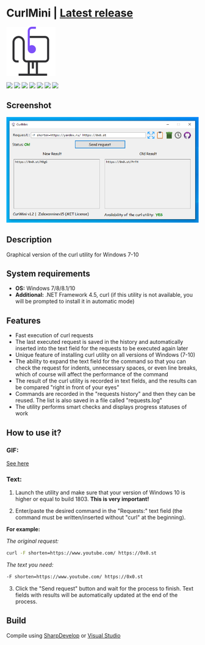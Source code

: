 # CurlMini | [Latest release](https://github.com/Zalexanninev15/CurlMini/releases/latest)

![alt](https://github.com/Zalexanninev15/CurlMini/blob/master/Logo.png?raw=true)

[![](https://img.shields.io/badge/OS-Windows-informational?logo=windows)](https://github.com/Zalexanninev15/CurlMini)
[![](https://img.shields.io/badge/.NET-Framework_4.5-4E2ACD.svg)](https://www.microsoft.com/en-US/download/details.aspx?id=30653)
[![](https://img.shields.io/github/v/release/Zalexanninev15/CurlMini)](https://github.com/Zalexanninev15/CurlMini/releases/latest)
[![](https://img.shields.io/github/downloads/Zalexanninev15/CurlMini/total.svg)](https://github.com/Zalexanninev15/CurlMini/releases)
[![](https://img.shields.io/github/last-commit/Zalexanninev15/CurlMini)](https://github.com/Zalexanninev15/CurlMini/commits/master)
[![](https://img.shields.io/badge/license-MIT-blue.svg)](LICENSE)
[![](https://img.shields.io/badge/donate-Buy_Me_a_Coffee-F94400.svg)](https://zalexanninev15.jimdofree.com/buy-me-a-coffee)

## Screenshot

![alt](https://github.com/Zalexanninev15/CurlMini/blob/master/CurlMini-Screenshot.png)

## Description
Graphical version of the curl utility for Windows 7-10

## System requirements
* **OS:** Windows 7/8/8.1/10
* **Additional:** .NET Framework 4.5, curl (if this utility is not available, you will be prompted to install it in automatic mode)

## Features

* Fast execution of curl requests
* The last executed request is saved in the history and automatically inserted into the text field for the requests to be executed again later
* Unique feature of installing curl utility on all versions of Windows (7-10)
* The ability to expand the text field for the command so that you can check the request for indents, unnecessary spaces, or even line breaks, which of course will affect the performance of the command
* The result of the curl utility is recorded in text fields, and the results can be compared "right in front of your eyes"
* Commands are recorded in the "requests history" and then they can be reused. The list is also saved in a file called "requests.log"
* The utility performs smart checks and displays progress statuses of work

## How to use it?

### GIF: 

[See here](https://github.com/Zalexanninev15/CurlMini/blob/master/CurlMini-Example.gif)

### Text:

1. Launch the utility and make sure that your version of Windows 10 is higher or equal to build 1803. **This is very important!**

2. Enter/paste the desired command in the "Requests:" text field (the command must be written/inserted without "curl" at the beginning). 

**For example:**

*The original request:* 

```bash
curl -F shorten=https://www.youtube.com/ https://0x0.st
```

*The text you need:*

```bash
-F shorten=https://www.youtube.com/ https://0x0.st
```

3. Click the "Send request" button and wait for the process to finish. Text fields with results will be automatically updated at the end of the process.

## Build

Compile using [SharpDevelop](https://sourceforge.net/projects/sharpdevelop) or [Visual Studio](https://visualstudio.microsoft.com/vs)
